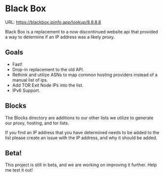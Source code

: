 # Black Box

URL: https://blackbox.ipinfo.app/lookup/8.8.8.8

Black Box is a replacement to a now discontinued website api that provided a way to determine if an IP address was a likely proxy. 

## Goals

 * Fast! 
 * Drop-in replacement to the old API.
 * Rethink and utilize ASNs to map common hosting providers instead of a manual list of ips. 
 * Add TOR Exit Node IPs into the list.
 * IPv6 Support.
 
 ## Blocks
 
 The Blocks directory are additions to our other lists we utilize to generate our proxy, hosting, and tor lists.
 
 If you find an IP address that you have determined needs to be added to the list please create an issue with the IP address, and why it should be added. 
 
 ## Beta!
 
 This project is still in beta, and we are working on improving it further. Help me test it out!
 
 
